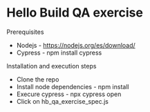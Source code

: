 # Hello Build QA exercise 

Prerequisites 

- Nodejs - https://nodejs.org/es/download/
- Cypress - npm install cypress

Installation and execution steps

- Clone the repo
- Install node dependencies - npm install
- Execure cypress - npx cypress open
- Click on hb_qa_exercise_spec.js
